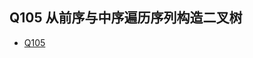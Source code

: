 ## Q105 从前序与中序遍历序列构造二叉树
* [Q105](https://leetcode-cn.com/problems/construct-binary-tree-from-preorder-and-inorder-traversal/)